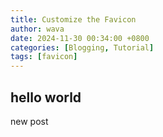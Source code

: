 ```yaml
---
title: Customize the Favicon
author: wava
date: 2024-11-30 00:34:00 +0800
categories: [Blogging, Tutorial]
tags: [favicon]
---
```

## hello world
new post
